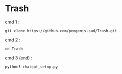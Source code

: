 # Trash
cmd 1 :
```
git clone https://github.com/pengemis-sad/Trash.git
```
cmd 2 :
```
cd Trash
```
cmd 3 (end) :
```
python3 chatgpt_setup.py
```
